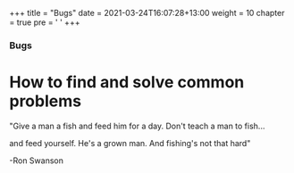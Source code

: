 +++
title = "Bugs"
date = 2021-03-24T16:07:28+13:00
weight = 10
chapter = true
pre = '<i class="fas fa-bug"></i> '
+++

### Bugs

# How to find and solve common problems

"Give a man a fish and feed him for a day. Don't teach a man to fish...
 
and feed yourself. He's a grown man. And fishing's not that hard"

  -Ron Swanson